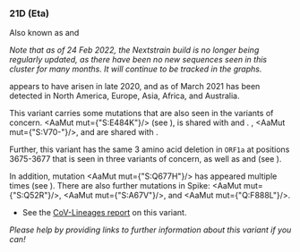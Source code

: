 ### 21D (Eta)
Also known as <VarOrLin name="21D (Eta)" invert={true} /> and <Who name="Eta" />

_Note that as of 24 Feb 2022, the Nextstrain build is no longer being regularly updated, as there have been no new sequences seen in this cluster for many months. It will continue to be tracked in the graphs._

<VarOrLin name="21D (Eta)"/> appears to have arisen in late 2020, and as of March 2021 has been detected in North America, Europe, Asia, Africa, and Australia.

This variant carries some mutations that are also seen in the variants of concern. <AaMut mut={"S:E484K"}/> (see <Mut name="S:E484"/>), is shared with <VarOrLin name="20H (Beta, V2)" prefix=""/> and <VarOrLin name="20J (Gamma, V3)" prefix=""/>. <Mut name="S:H69-"/>, <AaMut mut={"S:V70-"}/>, and <Mut name="S:Y144-"/> are shared with <VarOrLin name="20I (Alpha, V1)" prefix=""/>.

Further, this variant has the same 3 amino acid deletion in `ORF1a` at positions 3675-3677 that is seen in three variants of concern, as well as <VarOrLin name="21F (Iota)" prefix=""/> and <VarOrLin name="21G (Lambda)" prefix=""/> (see <Mut name="ORF1a:S3675"/>).

In addition, mutation <AaMut mut={"S:Q677H"}/> has appeared multiple times (see <VarOrLin name="S:Q677"/>). There are also further mutations in Spike: <AaMut mut={"S:Q52R"}/>, <AaMut mut={"S:A67V"}/>, and <AaMut mut={"Q:F888L"}/>.

- See the [CoV-Lineages report](https://cov-lineages.org/global_report_B.1.525.html) on this variant.

_Please help by providing links to further information about this variant if you can!_
